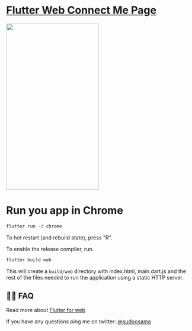 <h1>
  <a href="https://github.com/sudoosama/ConnectMe-FlutteWeb">
   Flutter Web Connect Me Page
  </a>
</h1>

<img src="https://github.com/" height="450" width="250"> 

# Run you app in Chrome

```sh
flutter run -d chrome
```

To hot restart (and rebuild state), press "R".


To enable the release compiler, run.

```sh
flutter build web
```

This will create a `build/web` directory with index.html, main.dart.js and the rest of the files needed to run
the application using a static HTTP server.

## 🤷‍♀️ FAQ

Read more about [Flutter for web](https://github.com/flutter/flutter_web)

If you have any questions ping me on twitter: [@sudoosama](https://twitter.com/sudoosama)

